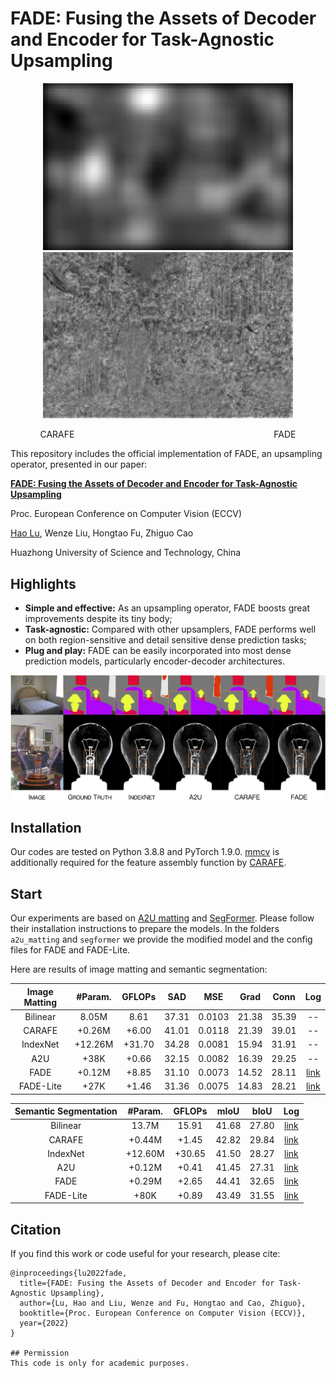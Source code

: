 # FADE: Fusing the Assets of Decoder and Encoder for Task-Agnostic Upsampling

<p align="center"><img src="carafe.gif" width="400" title="CARAFE"/><img src="fade.gif" width="400" title="FADE"/></p>
<p align="center">CARAFE&nbsp;&nbsp;&nbsp;&nbsp;&nbsp;&nbsp;&nbsp;&nbsp;&nbsp;&nbsp;&nbsp;&nbsp;&nbsp;&nbsp;&nbsp;&nbsp;&nbsp;&nbsp;&nbsp;&nbsp;&nbsp;&nbsp;&nbsp;&nbsp;&nbsp;&nbsp;&nbsp;&nbsp;&nbsp;&nbsp;&nbsp;&nbsp;&nbsp;&nbsp;&nbsp;&nbsp;&nbsp;&nbsp;&nbsp;&nbsp;&nbsp;&nbsp;&nbsp;&nbsp;&nbsp;&nbsp;&nbsp;&nbsp;&nbsp;&nbsp;&nbsp;&nbsp;&nbsp;&nbsp;&nbsp;&nbsp;&nbsp;&nbsp;&nbsp;&nbsp;&nbsp;&nbsp;&nbsp;&nbsp;&nbsp;&nbsp;&nbsp;&nbsp;&nbsp;&nbsp;&nbsp;&nbsp;&nbsp;&nbsp;&nbsp;&nbsp;&nbsp;&nbsp;&nbsp;&nbsp;&nbsp;FADE</p>

This repository includes the official implementation of FADE, an upsampling operator, presented in our paper:

**[FADE: Fusing the Assets of Decoder and Encoder for Task-Agnostic Upsampling](https://arxiv.org/abs/)**

Proc. European Conference on Computer Vision (ECCV)

[Hao Lu](https://sites.google.com/site/poppinace/), Wenze Liu, Hongtao Fu, Zhiguo Cao

Huazhong University of Science and Technology, China

## Highlights
- **Simple and effective:** As an upsampling operator, FADE boosts great improvements despite its tiny body;
- **Task-agnostic:** Compared with other upsamplers, FADE performs well on both region-sensitive and detail sensitive dense prediction tasks;
- **Plug and play:** FADE can be easily incorporated into most dense prediction models, particularly encoder-decoder architectures.
<p align="center"><img src="visualization.jpg" width="800" title="visualization"/></p>

## Installation
Our codes are tested on Python 3.8.8 and PyTorch 1.9.0. [mmcv](https://github.com/open-mmlab/mmcv) is additionally required for the feature assembly function by [CARAFE](https://github.com/myownskyW7/CARAFE).

## Start
Our experiments are based on [A2U matting](https://github.com/dongdong93/a2u_matting) and [SegFormer](https://github.com/NVlabs/SegFormer). Please follow their installation instructions to prepare the models. In the folders `a2u_matting` and `segformer` we provide the modified model and the config files for FADE and FADE-Lite.

Here are results of image matting and semantic segmentation:

| Image Matting | #Param. | GFLOPs | SAD | MSE | Grad | Conn | Log | 
| :--: | :--: | :--: | :--: | :--: | :--: | :--: | :--: |
| Bilinear | 8.05M | 8.61 | 37.31 | 0.0103 | 21.38 | 35.39 | -- |
| CARAFE | +0.26M | +6.00 | 41.01 | 0.0118 | 21.39 | 39.01 | -- |
| IndexNet | +12.26M | +31.70 | 34.28 | 0.0081 | 15.94 | 31.91 | -- |
| A2U | +38K | +0.66 | 32.15 | 0.0082 | 16.39 | 29.25 | -- |
| FADE | +0.12M | +8.85 | 31.10 | 0.0073 | 14.52 | 28.11 | [link](https://github.com/poppinace/fade/blob/main/a2u_matting/matting_fade.txt) |
| FADE-Lite | +27K | +1.46 | 31.36 | 0.0075 | 14.83 | 28.21 | [link](https://github.com/poppinace/fade/blob/main/a2u_matting/matting_fade_lite.txt) |

| Semantic Segmentation | #Param. | GFLOPs | mIoU | bIoU | Log |
| :--: | :--: | :--: | :--: | :--: | :--: |
| Bilinear | 13.7M | 15.91 | 41.68 | 27.80 | [link](https://github.com/poppinace/fade/blob/main/segformer/segformer.b1_bilinear.512x512.ade.160k.log) |
| CARAFE | +0.44M | +1.45 | 42.82 | 29.84 | [link](https://github.com/poppinace/fade/blob/main/segformer/segformer.b1_carafe.512x512.ade.160k.log) |
| IndexNet | +12.60M | +30.65 | 41.50 | 28.27 | [link](https://github.com/poppinace/fade/blob/main/segformer/segformer.b1_indexnet.512x512.ade.160k.log) |
| A2U | +0.12M | +0.41 | 41.45 | 27.31 | [link](https://github.com/poppinace/fade/blob/main/segformer/segformer.b1_a2u.512x512.ade.160k.log) |
| FADE | +0.29M | +2.65 | 44.41 | 32.65 | [link](https://github.com/poppinace/fade/blob/main/segformer/segformer.b1_fade.512x512.ade.160k.log) |
| FADE-Lite | +80K | +0.89 | 43.49 | 31.55 | [link](https://github.com/poppinace/fade/blob/main/segformer/segformer.b1_fade_lite.512x512.ade.160k.log) |


## Citation
If you find this work or code useful for your research, please cite:
```
@inproceedings{lu2022fade,
  title={FADE: Fusing the Assets of Decoder and Encoder for Task-Agnostic Upsampling},
  author={Lu, Hao and Liu, Wenze and Fu, Hongtao and Cao, Zhiguo},
  booktitle={Proc. European Conference on Computer Vision (ECCV)},
  year={2022}
}

## Permission
This code is only for academic purposes.
